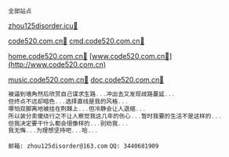 `全部站点`

[zhou125disorder.icu📌](http://zhou125disorder.icu)

[code520.com.cn📌](http://code520.com.cn)
[cmd.code520.com.cn📌](http://cmd.code520.com.cn)

[home.code520.com.cn📌](http://home.code520.com.cn)
[www.code520.com.cn📌](http://www.code520.com.cn)

[music.code520.com.cn📌](http://music.code520.com.cn)
[doc.code520.com.cn📌](http://doc.code520.com.cn)

```js
被逼到墙角然后欣赏自己谋求生路...冲出去又发现歧路蔓延...
但终点不远却暗色...选择直线是我的风格...
哪怕双脚离地被挂在荆棘上...但冷静会让人退缩...
所以装分卖傻绕行之不让人察觉我这几年的伤心...暂时我要的生活不是这样的...
但我决定要干什么都会很像样的...别劝我...
我无悔...为理想坚持吧...哈...
```

`邮箱: zhou125disorder@163.com`
`QQ: 3440681909`
